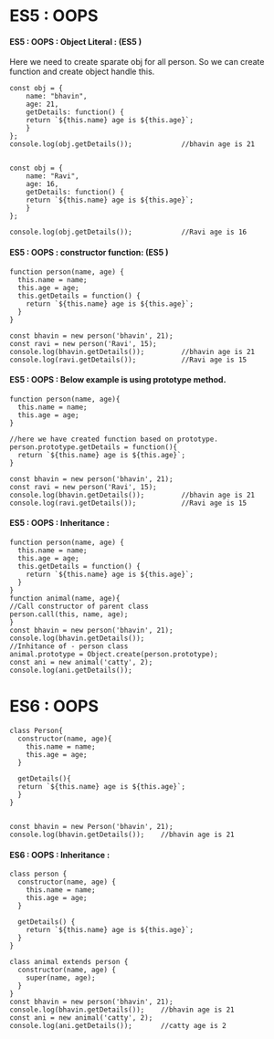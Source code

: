 # ES5 : OOPS

#### ES5 : OOPS : Object Literal : (ES5 )
Here we need to create sparate obj for all person.  So we can create function and create object handle this.
```
const obj = {
    name: "bhavin",
    age: 21,
    getDetails: function() {
    return `${this.name} age is ${this.age}`;
    }
};
console.log(obj.getDetails());            //bhavin age is 21


const obj = {
    name: "Ravi",
    age: 16,
    getDetails: function() {
    return `${this.name} age is ${this.age}`;
    }
};

console.log(obj.getDetails());            //Ravi age is 16
```
#### ES5 : OOPS :  constructor function: (ES5 )

```
function person(name, age) {
  this.name = name;
  this.age = age;
  this.getDetails = function() {
    return `${this.name} age is ${this.age}`;
  }
}

const bhavin = new person('bhavin', 21);
const ravi = new person('Ravi', 15);
console.log(bhavin.getDetails());         //bhavin age is 21
console.log(ravi.getDetails());           //Ravi age is 15
```

#### ES5 : OOPS :  Below example is using prototype method.

```
function person(name, age){
  this.name = name;
  this.age = age;
}

//here we have created function based on prototype.
person.prototype.getDetails = function(){
  return `${this.name} age is ${this.age}`;
}

const bhavin = new person('bhavin', 21);
const ravi = new person('Ravi', 15);
console.log(bhavin.getDetails());         //bhavin age is 21
console.log(ravi.getDetails());           //Ravi age is 15
```

#### ES5 : OOPS :  Inheritance : 

```
function person(name, age) {
  this.name = name;
  this.age = age;
  this.getDetails = function() {
    return `${this.name} age is ${this.age}`;
  }
}
function animal(name, age){
//Call constructor of parent class
person.call(this, name, age);
}
const bhavin = new person('bhavin', 21);
console.log(bhavin.getDetails());
//Inhitance of - person class
animal.prototype = Object.create(person.prototype);
const ani = new animal('catty', 2);
console.log(ani.getDetails());
```

# ES6 : OOPS

```
class Person{
  constructor(name, age){
    this.name = name;
    this.age = age;
  }
  
  getDetails(){
  return `${this.name} age is ${this.age}`;
  }
}


const bhavin = new Person('bhavin', 21);
console.log(bhavin.getDetails());    //bhavin age is 21
```

#### ES6 : OOPS :  Inheritance : 
```
class person {
  constructor(name, age) {
    this.name = name;
    this.age = age;
  }

  getDetails() {
    return `${this.name} age is ${this.age}`;
  }
}

class animal extends person {
  constructor(name, age) {
    super(name, age);
  }
}
const bhavin = new person('bhavin', 21);
console.log(bhavin.getDetails());    //bhavin age is 21
const ani = new animal('catty', 2);
console.log(ani.getDetails());       //catty age is 2
```

